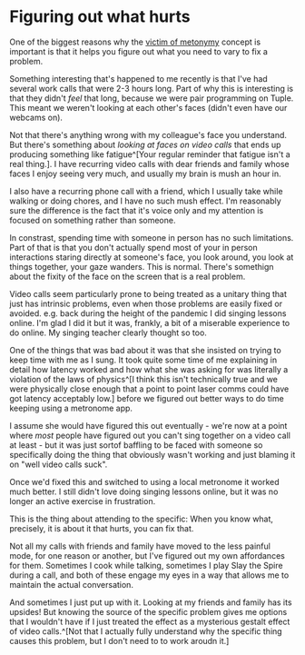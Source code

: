 # Figuring out what hurts

One of the biggest reasons why the [victim of metonymy](https://notebook.drmaciver.com/posts/2022-05-30-18:41.html) concept is important is that it helps you figure out what you need to vary to fix a problem.

Something interesting that's happened to me recently is that I've had several work calls that were 2-3 hours long. Part of why this is interesting is that they didn't *feel* that long, because we were pair programming on Tuple. This meant we weren't looking at each other's faces (didn't even have our webcams on).

Not that there's anything wrong with my colleague's face you understand. But there's something about *looking at faces on video calls* that ends up producing something like fatigue^[Your regular reminder that fatigue isn't a real thing.]. I have recurring video calls with dear friends and family whose faces I enjoy seeing very much, and usually my brain is mush an hour in.

I also have a recurring phone call with a friend, which I usually take while walking or doing chores, and I have no such mush effect. I'm reasonably sure the difference is the fact that it's voice only and my attention is focused on something rather than someone.

In constrast, spending time with someone in person has no such limitations. Part of that is that you don't actually spend most of your in person interactions staring directly at someone's face, you look around, you look at things together, your gaze wanders. This is normal.
There's somethign about the fixity of the face on the screen that is a real problem.

Video calls seem particularly prone to being treated as a unitary thing that just has intrinsic problems, even when those problems are easily fixed or avoided. e.g. back during the height of the pandemic I did singing lessons online. I'm glad I did it but it was, frankly, a bit of a miserable experience to do online. My singing teacher clearly thought so too.

One of the things that was bad about it was that she insisted on trying to keep time with me as I sung. It took quite some time of me explaining in detail how latency worked and how what she was asking for was literally a violation of the laws of physics^[I think this isn't technically true and we were physically close enough that a point to point laser comms could have got latency acceptably low.] before we figured out better ways to do time keeping using a metronome app.

I assume she would have figured this out eventually - we're now at a point where *most* people have figured out you can't sing together on a video call at least - but it was just sortof baffling to be faced with someone so specifically doing the thing that obviously wasn't working and just blaming it on "well video calls suck".

Once we'd fixed this and switched to using a local metronome it worked much better. I still didn't love doing singing lessons online, but it was no longer an active exercise in frustration.

This is the thing about attending to the specific: When you know what, precisely, it is about it that hurts, you can fix that.

Not all my calls with friends and family have moved to the less painful mode, for one reason or another, but I've figured out my own affordances for them. Sometimes I cook while talking, sometimes I play Slay the Spire during a call, and both of these engage my eyes in a way that allows me to maintain the actual conversation.

And sometimes I just put up with it. Looking at my friends and family has its upsides! But knowing the source of the specific problem gives me options that I wouldn't have if I just treated the effect as a mysterious gestalt effect of video calls.^[Not that I actually fully understand why the specific thing causes this problem, but I don't need to to work aroudn it.]
